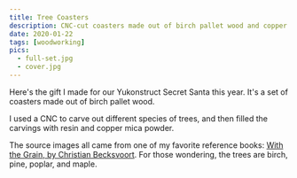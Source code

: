 ```yaml
---
title: Tree Coasters
description: CNC-cut coasters made out of birch pallet wood and copper resin.
date: 2020-01-22
tags: [woodworking]
pics:
  - full-set.jpg
  - cover.jpg
---
```

Here's the gift I made for our Yukonstruct Secret Santa this year. It's a set of coasters made out of birch pallet wood.

I used a CNC to carve out different species of trees, and then filled the carvings with resin and copper mica powder.

The source images all came from one of my favorite reference books: [With the Grain, by Christian Becksvoort](https://lostartpress.com/products/with-the-grain-a-craftsman-s-guide-to-understanding-wood). For those wondering, the trees are birch, pine, poplar, and maple.